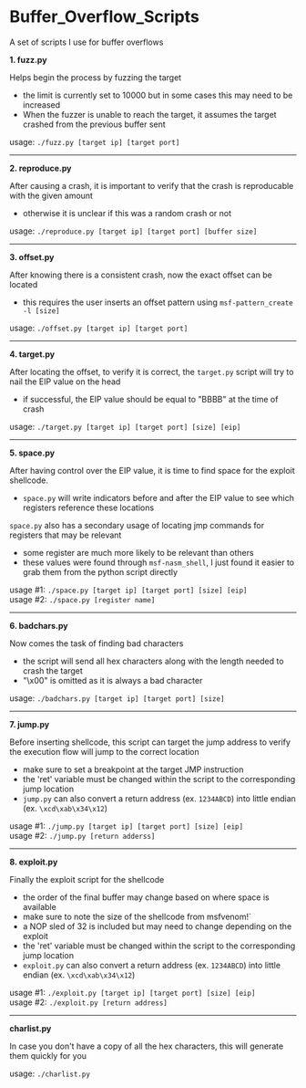 # Buffer_Overflow_Scripts
A set of scripts I use for buffer overflows

**1. fuzz.py**

Helps begin the process by fuzzing the target
- the limit is currently set to 10000 but in some cases this may need to be increased
- When the fuzzer is unable to reach the target, it assumes the target crashed from the previous buffer sent

usage: `./fuzz.py [target ip] [target port]`

<hr>

**2. reproduce.py**

After causing a crash, it is important to verify that the crash is reproducable with the given amount
- otherwise it is unclear if this was a random crash or not

usage: `./reproduce.py [target ip] [target port] [buffer size]`

<hr>

**3. offset.py**

After knowing there is a consistent crash, now the exact offset can be located
- this requires the user inserts an offset pattern using `msf-pattern_create -l [size]`

usage: `./offset.py [target ip] [target port]`

<hr>

**4. target.py**

After locating the offset, to verify it is correct, the `target.py` script will try to nail the EIP value on the head
- if successful, the EIP value should be equal to "BBBB" at the time of crash

usage: `./target.py [target ip] [target port] [size] [eip]`

<hr>

**5. space.py**

After having control over the EIP value, it is time to find space for the exploit shellcode. 
- `space.py` will write indicators before and after the EIP value to see which registers reference these locations

`space.py` also has a secondary usage of locating jmp commands for registers that may be relevant 
- some register are much more likely to be relevant than others
- these values were found through `msf-nasm_shell`, I just found it easier to grab them from the python script directly

usage #1: `./space.py [target ip] [target port] [size] [eip]`</br>
usage #2: `./space.py [register name]`

<hr>

**6. badchars.py**

Now comes the task of finding bad characters
- the script will send all hex characters along with the length needed to crash the target
- "\x00" is omitted as it is always a bad character

usage: `./badchars.py [target ip] [target port] [size]`

<hr>

**7. jump.py**

Before inserting shellcode, this script can target the jump address to verify the execution flow will jump to the correct location
- make sure to set a breakpoint at the target JMP instruction
- the 'ret' variable must be changed within the script to the corresponding jump location
- `jump.py` can also convert a return address (ex. `1234ABCD`) into little endian (ex. `\xcd\xab\x34\x12`)

usage #1: `./jump.py [target ip] [target port] [size] [eip]`</br>
usage #2: `./jump.py [return adderss]`

<hr>

**8. exploit.py**

Finally the exploit script for the shellcode
- the order of the final buffer may change based on where space is available
- make sure to note the size of the shellcode from msfvenom!`
- a NOP sled of 32 is included but may need to change depending on the exploit
- the 'ret' variable must be changed within the script to the corresponding jump location
- `exploit.py` can also convert a return address (ex. `1234ABCD`) into little endian (ex. `\xcd\xab\x34\x12`)

usage #1: `./exploit.py [target ip] [target port] [size] [eip]`</br>
usage #2: `./exploit.py [return address]`

<hr>

**charlist.py**

In case you don't have a copy of all the hex characters, this will generate them quickly for you

usage: `./charlist.py`

